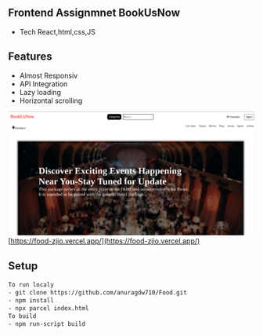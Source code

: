 ## Frontend Assignmnet BookUsNow

- Tech React,html,css,JS
## Features
- Almost Responsiv
- API Integration
- Lazy loading
- Horizontal scrolling

![alt](Screenshot.png)
[https://food-zjio.vercel.app/](https://food-zjio.vercel.app/)

## Setup
```
To run localy 
- git clone https://github.com/anuragdw710/Food.git
- npm install
- npx parcel index.html
To build 
- npm run-script build
```
